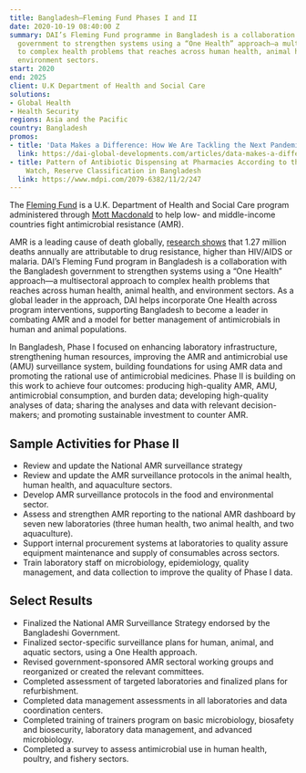 ```yaml
---
title: Bangladesh—Fleming Fund Phases I and II
date: 2020-10-19 08:40:00 Z
summary: DAI’s Fleming Fund programme in Bangladesh is a collaboration with the Bangladesh
  government to strengthen systems using a “One Health” approach—a multisectoral approach
  to complex health problems that reaches across human health, animal health, and
  environment sectors.
start: 2020
end: 2025
client: U.K Department of Health and Social Care
solutions:
- Global Health
- Health Security
regions: Asia and the Pacific
country: Bangladesh
promos:
- title: 'Data Makes a Difference: How We Are Tackling the Next Pandemic'
  link: https://dai-global-developments.com/articles/data-makes-a-difference-how-we-are-tackling-the-next-pandemic
- title: Pattern of Antibiotic Dispensing at Pharmacies According to the WHO Access,
    Watch, Reserve Classification in Bangladesh
  link: https://www.mdpi.com/2079-6382/11/2/247
---
```


The [Fleming Fund](https://www.flemingfund.org/) is a U.K. Department of Health and Social Care program administered through [Mott Macdonald](https://www.mottmac.com/) to help low- and middle-income countries fight antimicrobial resistance (AMR).

AMR is a leading cause of death globally, [research shows](https://www.thelancet.com/journals/lancet/article/PIIS0140-6736(22)00087-3/fulltext) that 1.27 million deaths annually are attributable to drug resistance, higher than HIV/AIDS or malaria. DAI’s Fleming Fund program in Bangladesh is a collaboration with the Bangladesh government to strengthen systems using a “One Health” approach—a multisectoral approach to complex health problems that reaches across human health, animal health, and environment sectors. As a global leader in the approach, DAI helps incorporate One Health across program interventions, supporting Bangladesh to become a leader in combating AMR and a model for better management of antimicrobials in human and animal populations.  

In Bangladesh, Phase I focused on enhancing laboratory infrastructure, strengthening human resources, improving the AMR and antimicrobial use (AMU) surveillance system, building foundations for using AMR data and promoting the rational use of antimicrobial medicines. Phase II is building on this work to achieve four outcomes: producing high-quality AMR, AMU, antimicrobial consumption, and burden data; developing high-quality analyses of data; sharing the analyses and data with relevant decision-makers; and promoting sustainable investment to counter AMR.

## Sample Activities for Phase II

* Review and update the National AMR surveillance strategy 
* Review and update the AMR surveillance protocols in the animal health, human health, and aquaculture sectors.
* Develop AMR surveillance protocols in the food and environmental sector.
* Assess and strengthen AMR reporting to the national AMR dashboard by seven new laboratories (three human health, two animal health, and two aquaculture).
* Support internal procurement systems at laboratories to quality assure equipment maintenance and supply of consumables across sectors.
* Train laboratory staff on microbiology, epidemiology, quality management, and data collection to improve the quality of Phase I data. 

## Select Results 

* Finalized the National AMR Surveillance Strategy endorsed by the Bangladeshi Government. 
* Finalized sector-specific surveillance plans for human, animal, and aquatic sectors, using a One Health approach.
* Revised government-sponsored AMR sectoral working groups and reorganized or created the relevant committees.
* Completed assessment of targeted laboratories and finalized plans for refurbishment. 
* Completed data management assessments in all laboratories and data coordination centers. 
* Completed training of trainers program on basic microbiology, biosafety and biosecurity, laboratory data management, and advanced microbiology. 
* Completed a survey to assess antimicrobial use in human health, poultry, and fishery sectors. 
